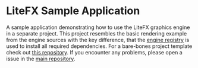# LiteFX Sample Application

A sample application demonstrating how to use the LiteFX graphics engine in a separate project. This project resembles the basic rendering example from the engine sources with the key difference, that the [engine registry](https://github.com/crud89/LiteFX-Registry) is used to install all required dependencies. For a bare-bones project template check out [this repository](https://github.com/crud89/LiteFX). If you encounter any problems, please open a issue in the [main repository](https://github.com/crud89/LiteFX).
